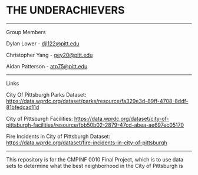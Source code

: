 # THE UNDERACHIEVERS
---------------------------
Group Members

Dylan Lower - djl122@pitt.edu

Christopher Yang - gey20@pitt.edu

Aidan Patterson - atp75@pitt.edu

---------------------------
Links

City Of Pittsburgh Parks Dataset: https://data.wprdc.org/dataset/parks/resource/fa329e3d-89ff-4708-8ddf-81bfedcad11d 

City of Pittsburgh Facilities: https://data.wprdc.org/dataset/city-of-pittsburgh-facilities/resource/fbb50b02-2879-47cd-abea-ae697ec05170

Fire Incidents in City of Pittsburgh Dataset: https://data.wprdc.org/dataset/fire-incidents-in-city-of-pittsburgh

---------------------------

This repository is for the CMPINF 0010 Final Project, which is to use data sets to determine what the best neighborhood in the City of Pittsburgh is
